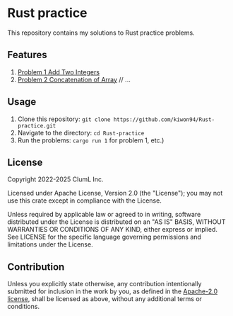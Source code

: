 # Rust practice

This repository contains my solutions to Rust practice problems.

## Features

1. [Problem 1 Add Two Integers](src/problem1.rs)
2. [Problem 2 Concatenation of Array](src/problem2.rs) // ...

## Usage

1. Clone this repository: `git clone
https://github.com/kiwon94/Rust-practice.git`
2. Navigate to the directory: `cd Rust-practice`
3. Run the problems: `cargo run 1` for problem 1, etc.)

## License

Copyright 2022-2025 ClumL Inc.

Licensed under Apache License, Version 2.0 (the "License"); you may not use this
crate except in compliance with the License.

Unless required by applicable law or agreed to in writing, software distributed
under the License is distributed on an "AS IS" BASIS, WITHOUT WARRANTIES OR
CONDITIONS OF ANY KIND, either express or implied. See LICENSE for the specific
language governing permissions and limitations under the License.

## Contribution

Unless you explicitly state otherwise, any contribution intentionally submitted
for inclusion in the work by you, as defined in the [Apache-2.0
license][apache-license], shall be licensed as above, without any additional
terms or conditions.

[apache-license]: http://www.apache.org/licenses/LICENSE-2.0
